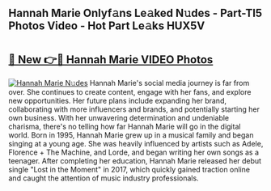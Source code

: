 ## Hannah Marie Onlyf𝚊ns Le𝚊ked N𝚞des - Part-TI5 Photos Video - Hot Part Le𝚊ks HUX5V

# <h2><a href="http://ab13696.deff.icu/?id=Hannah+Marie">🔗 New 👉🔴 Hannah Marie VIDEO Photos</a></h2>

[![Hannah Marie N𝚞des](https://i.imgur.com/rIISA9y.gif)](http://ab13696.deff.icu/?id=Hannah+Marie)
Hannah Marie's social media journey is far from over. She continues to create content, engage with her fans, and explore new opportunities. Her future plans include expanding her brand, collaborating with more influencers and brands, and potentially starting her own business. With her unwavering determination and undeniable charisma, there's no telling how far Hannah Marie will go in the digital world. Born in 1995, Hannah Marie grew up in a musical family and began singing at a young age. She was heavily influenced by artists such as Adele, Florence + The Machine, and Lorde, and began writing her own songs as a teenager. After completing her education, Hannah Marie released her debut single "Lost in the Moment" in 2017, which quickly gained traction online and caught the attention of music industry professionals.
